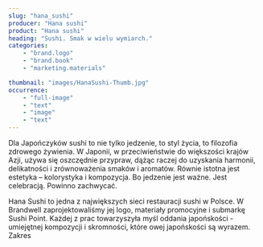 ```yaml
---
slug: "hana_sushi"
producer: "Hana sushi"
product: "Hana sushi"
heading: "Sushi. Smak w wielu wymiarch."
categories:
    - "brand.logo"
    - "brand.book"
    - "marketing.materials"

thumbnail: "images/HanaSushi-Thumb.jpg"
occurrence:
    - "full-image"
    - "text"
    - "image"
    - "text"
---
```

Dla Japończyków sushi to nie tylko jedzenie, to styl życia, to filozofia
zdrowego żywienia. W Japonii, w przeciwieństwie do większości
krajów Azji, używa się oszczędnie przypraw, dążąc raczej do uzyskania
harmonii, delikatności i zrównoważenia smaków i aromatów. Równie
istotna jest estetyka – kolorystyka i kompozycja. Bo jedzenie jest
ważne. Jest celebracją. Powinno zachwycać.

Hana Sushi to jedna z największych sieci restauracji sushi w Polsce. W
Brandwell zaprojektowaliśmy jej logo, materiały promocyjne i
submarkę Sushi Point. Każdej z prac towarzyszyła myśl oddania
japońskości - umiejętnej kompozycji i skromności, które owej
japońskości są wyrazem.
Zakres
  